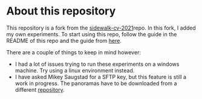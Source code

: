 

# About this repository

This repository is a fork from the [sidewalk-cv-2021](https://github.com/michaelduan8/sidewalk-cv-2021)repo. In this fork, I added my own experiments. To start using this repo, follow the guide in the README of this repo and the guide from [here](https://docs.google.com/document/d/1N4uyNYZS9r0F5Uht_QYrbUqwXejvFkgpgqRUwCXJKWM/edit#). 

There are a couple of things to keep in mind however:

- I had a lot of issues trying to run these experiments on a windows machine. Try using a linux environment instead.
- I have asked Mikey Saugstad for a SFTP key, but this feature is still a work in progress. The panoramas have to be downloaded from a different [repository]( https://github.com/ProjectSidewalk/sidewalk-panorama-tools).



